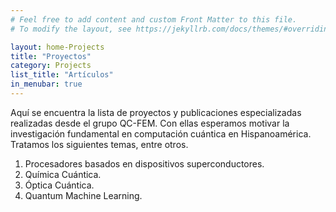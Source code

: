 ```yaml
---
# Feel free to add content and custom Front Matter to this file.
# To modify the layout, see https://jekyllrb.com/docs/themes/#overriding-theme-defaults

layout: home-Projects
title: "Proyectos"
category: Projects
list_title: "Artículos"
in_menubar: true
---
```


Aquí se encuentra la lista de proyectos y publicaciones especializadas realizadas desde el grupo QC-FEM. Con ellas esperamos motivar la investigación fundamental en computación cuántica en Hispanoamérica. Tratamos los siguientes temas, entre otros.

1. Procesadores basados en dispositivos superconductores.
1. Química Cuántica.
1. Óptica Cuántica.
1. Quantum Machine Learning.
